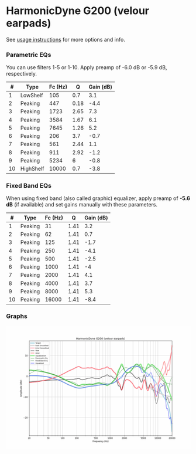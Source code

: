 # HarmonicDyne G200 (velour earpads)
See [usage instructions](https://github.com/jaakkopasanen/AutoEq#usage) for more options and info.

### Parametric EQs
You can use filters 1-5 or 1-10. Apply preamp of -6.0 dB or -5.9 dB, respectively.

|   # | Type      |   Fc (Hz) |    Q |   Gain (dB) |
|-----|-----------|-----------|------|-------------|
|   1 | LowShelf  |       105 | 0.7  |         3.1 |
|   2 | Peaking   |       447 | 0.18 |        -4.4 |
|   3 | Peaking   |      1723 | 2.65 |         7.3 |
|   4 | Peaking   |      3584 | 1.67 |         6.1 |
|   5 | Peaking   |      7645 | 1.26 |         5.2 |
|   6 | Peaking   |       206 | 3.7  |        -0.7 |
|   7 | Peaking   |       561 | 2.44 |         1.1 |
|   8 | Peaking   |       911 | 2.92 |        -1.2 |
|   9 | Peaking   |      5234 | 6    |        -0.8 |
|  10 | HighShelf |     10000 | 0.7  |        -3.8 |

### Fixed Band EQs
When using fixed band (also called graphic) equalizer, apply preamp of **-5.6 dB** (if available) and set gains manually with these parameters.

|   # | Type    |   Fc (Hz) |    Q |   Gain (dB) |
|-----|---------|-----------|------|-------------|
|   1 | Peaking |        31 | 1.41 |         3.2 |
|   2 | Peaking |        62 | 1.41 |         0.7 |
|   3 | Peaking |       125 | 1.41 |        -1.7 |
|   4 | Peaking |       250 | 1.41 |        -4.1 |
|   5 | Peaking |       500 | 1.41 |        -2.5 |
|   6 | Peaking |      1000 | 1.41 |        -4   |
|   7 | Peaking |      2000 | 1.41 |         4.1 |
|   8 | Peaking |      4000 | 1.41 |         3.7 |
|   9 | Peaking |      8000 | 1.41 |         5.3 |
|  10 | Peaking |     16000 | 1.41 |        -8.4 |

### Graphs
![](./HarmonicDyne%20G200%20(velour%20earpads).png)
